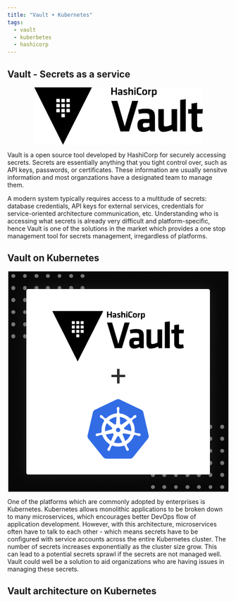 ```yaml
---
title: "Vault + Kubernetes"
tags: 
  - vault
  - kuberbetes
  - hashicorp
---
```


## Vault - Secrets as a service

<center>
<img align="center" src="/assets/images/vault_logo_1.png" alt="">
</center>


Vault is a open source tool developed by HashiCorp for securely accessing secrets. Secrets are essentially anything that you tight control over, such as API keys, passwords, or certificates. These information are usually sensitve information and most organzations have a designated team to manage them. 

A modern system typically requires access to a multitude of secrets: database credentials, API keys for external services, credentials for service-oriented architecture communication, etc. Understanding who is accessing what secrets is already very difficult and platform-specific, hence Vault is one of the solutions in the market which provides a one stop management tool for secrets management, irregardless of platforms.

## Vault on Kubernetes

<center>
<img align="center" src="/assets/images/vault_kube.png" alt="">
</center>


One of the platforms which are commonly adopted by enterprises is Kubernetes. Kubernetes allows monolithic applications to be broken down to many microservices, which encourages better DevOps flow of application development. However, with this architecture, microservices often have to talk to each other - which means secrets have to be configured with service accounts across the entire Kubernetes cluster. The number of secrets increases exponentially as the cluster size grow. This can lead to a potential secrets sprawl if the secrets are not managed well. Vault could well be a solution to aid organizations who are having issues in managing these secrets.

## Vault architecture on Kubernetes


